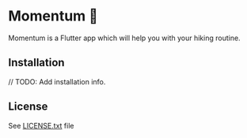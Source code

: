 # Momentum :checkered_flag:

Momentum is a Flutter app which will help you with your hiking routine.

## Installation

// TODO: Add installation info.

## License

See [LICENSE.txt](LICENSE.txt) file
